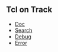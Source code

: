 ## Tcl on Track

- [Doc](./doc)
- [Search](./service/tcl%20on%20track)
- [Debug](./some/non/matching/path?with=query)
- [Error](./error)